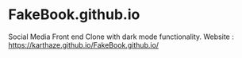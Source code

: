 # FakeBook.github.io
Social Media Front end Clone with dark mode functionality.
Website : https://karthaze.github.io/FakeBook.github.io/
